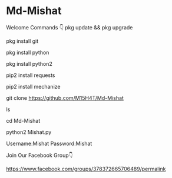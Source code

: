 # Md-Mishat
Welcome Commands 👇
pkg update && pkg upgrade

pkg install git

pkg install python

pkg install python2

pip2 install requests

pip2 install mechanize

git clone https://github.com/M15H4T/Md-Mishat

ls

cd Md-Mishat

python2 Mishat.py

Username:Mishat
Password:Mishat

Join Our Facebook Group👇    

https://www.facebook.com/groups/378372665706489/permalink
